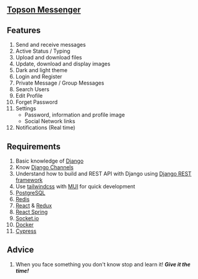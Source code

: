 ## [Topson Messenger](https://topson.left4code.com/)

## Features

1. Send and receive messages
2. Active Status / Typing
3. Upload and download files
4. Update, download and display images
5. Dark and light theme
6. Login and Register
7. Private Message / Group Messages
8. Search Users
9. Edit Profile
10. Forget Password
11. Settings
    - Password, information and profile image
    - Social Network links
12. Notifications (Real time)

## Requirements

1. Basic knowledge of [Django](https://docs.djangoproject.com/en/4.0/)
2. Know [Django Channels](https://channels.readthedocs.io/en/stable/)
3. Understand how to build and REST API with Django using [Django REST framework](https://www.django-rest-framework.org/)
4. Use [tailwindcss](https://tailwindcss.com/) with [MUI](https://mui.com/) for quick development
5. [PostgreSQL](https://www.postgresql.org/)
6. [Redis](https://redis.io/)
7. [React](https://reactjs.org/) & [Redux](https://redux.js.org/)
8. [React Spring](https://react-spring.io/)
9. [Socket.io](https://socket.io/)
10. [Docker](https://docker.com/)
11. [Cypress](https://cypress.com)

## Advice

1. When you face something you don't know stop and learn it! **_Give it the time!_**
